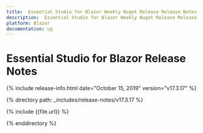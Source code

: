 ```yaml
---
title:  Essential Studio for Blazor Weekly Nuget Release Release Notes  
description:  Essential Studio for Blazor Weekly Nuget Release Release Notes  
platform: Blazor
documentation: ug
---
```


# Essential Studio for Blazor  Release Notes  

{% include release-info.html date="October 15, 2019"  version="v17.3.17" %} 

{% directory path: _includes/release-notes/v17.3.17 %}

{% include {{file.url}} %}

{% enddirectory %}

